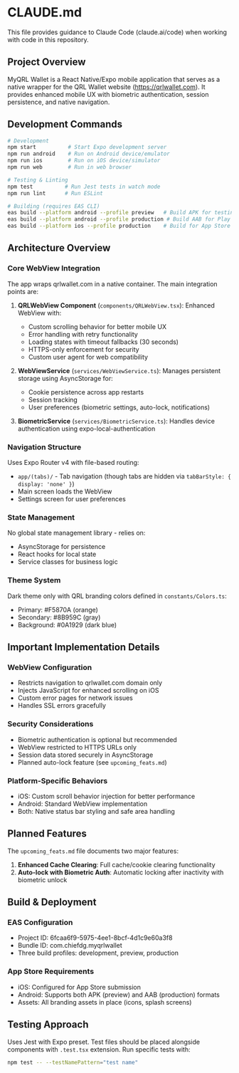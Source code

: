 # CLAUDE.md

This file provides guidance to Claude Code (claude.ai/code) when working with code in this repository.

## Project Overview

MyQRL Wallet is a React Native/Expo mobile application that serves as a native wrapper for the QRL Wallet website (https://qrlwallet.com). It provides enhanced mobile UX with biometric authentication, session persistence, and native navigation.

## Development Commands

```bash
# Development
npm start          # Start Expo development server
npm run android    # Run on Android device/emulator
npm run ios        # Run on iOS device/simulator
npm run web        # Run in web browser

# Testing & Linting
npm test          # Run Jest tests in watch mode
npm run lint      # Run ESLint

# Building (requires EAS CLI)
eas build --platform android --profile preview   # Build APK for testing
eas build --platform android --profile production # Build AAB for Play Store
eas build --platform ios --profile production    # Build for App Store
```

## Architecture Overview

### Core WebView Integration
The app wraps qrlwallet.com in a native container. The main integration points are:

1. **QRLWebView Component** (`components/QRLWebView.tsx`): Enhanced WebView with:
   - Custom scrolling behavior for better mobile UX
   - Error handling with retry functionality
   - Loading states with timeout fallbacks (30 seconds)
   - HTTPS-only enforcement for security
   - Custom user agent for web compatibility

2. **WebViewService** (`services/WebViewService.ts`): Manages persistent storage using AsyncStorage for:
   - Cookie persistence across app restarts
   - Session tracking
   - User preferences (biometric settings, auto-lock, notifications)

3. **BiometricService** (`services/BiometricService.ts`): Handles device authentication using expo-local-authentication

### Navigation Structure
Uses Expo Router v4 with file-based routing:
- `app/(tabs)/` - Tab navigation (though tabs are hidden via `tabBarStyle: { display: 'none' }`)
- Main screen loads the WebView
- Settings screen for user preferences

### State Management
No global state management library - relies on:
- AsyncStorage for persistence
- React hooks for local state
- Service classes for business logic

### Theme System
Dark theme only with QRL branding colors defined in `constants/Colors.ts`:
- Primary: #F5870A (orange)
- Secondary: #8B959C (gray)
- Background: #0A1929 (dark blue)

## Important Implementation Details

### WebView Configuration
- Restricts navigation to qrlwallet.com domain only
- Injects JavaScript for enhanced scrolling on iOS
- Custom error pages for network issues
- Handles SSL errors gracefully

### Security Considerations
- Biometric authentication is optional but recommended
- WebView restricted to HTTPS URLs only
- Session data stored securely in AsyncStorage
- Planned auto-lock feature (see `upcoming_feats.md`)

### Platform-Specific Behaviors
- iOS: Custom scroll behavior injection for better performance
- Android: Standard WebView implementation
- Both: Native status bar styling and safe area handling

## Planned Features

The `upcoming_feats.md` file documents two major features:

1. **Enhanced Cache Clearing**: Full cache/cookie clearing functionality
2. **Auto-lock with Biometric Auth**: Automatic locking after inactivity with biometric unlock

## Build & Deployment

### EAS Configuration
- Project ID: 6fcaa6f9-5975-4ee1-8bcf-4d1c9e60a3f8
- Bundle ID: com.chiefdg.myqrlwallet
- Three build profiles: development, preview, production

### App Store Requirements
- iOS: Configured for App Store submission
- Android: Supports both APK (preview) and AAB (production) formats
- Assets: All branding assets in place (icons, splash screens)

## Testing Approach

Uses Jest with Expo preset. Test files should be placed alongside components with `.test.tsx` extension. Run specific tests with:
```bash
npm test -- --testNamePattern="test name"
```